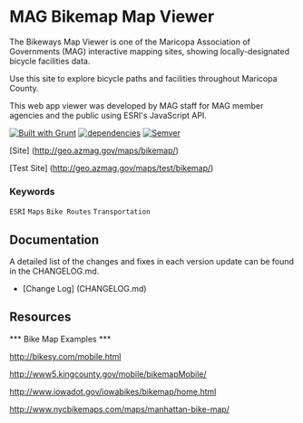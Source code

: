 # MAG Bikemap Map Viewer

The Bikeways Map Viewer is one of the Maricopa Association of Governments (MAG) interactive mapping sites, showing locally-designated bicycle facilities data.

Use this site to explore bicycle paths and facilities throughout Maricopa County.

This web app viewer was developed by MAG staff for MAG member agencies and the public using ESRI's JavaScript API.

[![Built with Grunt](https://cdn.gruntjs.com/builtwith.png)](http://gruntjs.com/)
[![dependencies](https://david-dm.org/vwolfley/MyProject.png)](https://david-dm.org/vwolfley/MyProject)
[![Semver](http://img.shields.io/SemVer/2.0.0.png)](http://semver.org/spec/v2.0.0.html)


  [Site] (http://geo.azmag.gov/maps/bikemap/)
    
  [Test Site] (http://geo.azmag.gov/maps/test/bikemap/)

### Keywords

`ESRI` `Maps` `Bike Routes` `Transportation`

## Documentation

A detailed list of the changes and fixes in each version update can be found in the CHANGELOG.md.

- [Change Log] (CHANGELOG.md)

## Resources

*** Bike Map Examples ***

http://bikesy.com/mobile.html

http://www5.kingcounty.gov/mobile/bikemapMobile/

http://www.iowadot.gov/iowabikes/bikemap/home.html

http://www.nycbikemaps.com/maps/manhattan-bike-map/
